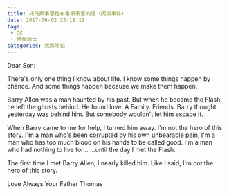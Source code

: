 ```yaml
---
title: 托马斯韦恩给布鲁斯韦恩的信（闪点事件）
date: 2017-06-02 23:18:11
tags: 
 - DC 
 - 黑暗骑士
categories: 光影笔记
---
```

Dear Son:

There's only one thing I know about life.
I know some things happen by chance.
And some things happen because we make them happen.
<!-- more --> 
Barry Allen was a man haunted by his past.
But when he became the Flash, he left the ghosts behind.
He found love. A Family. Friends.
Barry thought yesterday was behind him.
But somebody wouldn't let him escape it.

When Barry came to me for help, I turned him away.
I'm not the hero of this story.
I'm a man who's been corrupted by his own unbearable pain, I'm a man who has too much blood on his hands to be called good.
I'm a man who had nothing to live for...
...until the day I met the Flash.

The first time I met Barry Allen, I nearly killed him.
Like I said, I'm not the hero of this story.

Love Always
Your Father
Thomas